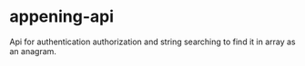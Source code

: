 # appening-api
Api for authentication authorization and string searching to find it in array as an anagram.
